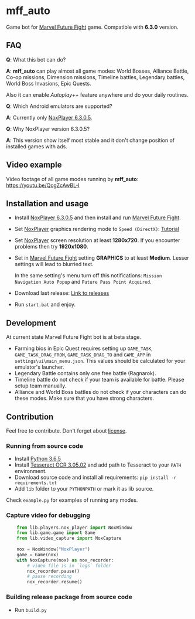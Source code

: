 # mff_auto
Game bot for [Marvel Future Fight](https://play.google.com/store/apps/details?id=com.netmarble.mherosgb&hl=ru) game.
Compatible with **6.3.0** version.

## FAQ
**Q**: What this bot can do?

**A**: **mff_auto** can play almost all game modes: World Bosses, Alliance Battle, Co-op missions, Dimension missions, Timeline battles, Legendary battles, World Boss Invasions, Epic Quests.

Also it can enable *Autoplay++* feature anywhere and do your daily routines.

**Q**: Which Android emulators are supported?

**A**: Currently only [NoxPlayer 6.3.0.5](http://res06.bignox.com/full/20190723/7806c680dd1e4a66990aea06b6dcbcc9.exe?filename=nox_setup_v6.3.0.5_full_intl.exe).

**Q**: Why NoxPlayer version 6.3.0.5?

**A**: This version show itself most stable and it don't change position of installed games with ads.

## Video example

Video footage of all game modes running by **mff_auto**: https://youtu.be/QcgZcAwBL-I

## Installation and usage

- Install [NoxPlayer 6.3.0.5](http://res06.bignox.com/full/20190723/7806c680dd1e4a66990aea06b6dcbcc9.exe?filename=nox_setup_v6.3.0.5_full_intl.exe)
 and then install and run [Marvel Future Fight](https://play.google.com/store/apps/details?id=com.netmarble.mherosgb).

- Set [NoxPlayer](http://res06.bignox.com/full/20190723/7806c680dd1e4a66990aea06b6dcbcc9.exe?filename=nox_setup_v6.3.0.5_full_intl.exe)
 graphics rendering mode to `Speed (DirectX)`: [Tutorial](https://www.bignox.com/blog/change-graphics-rendering-mode-noxplayer/)

- Set [NoxPlayer](http://res06.bignox.com/full/20190723/7806c680dd1e4a66990aea06b6dcbcc9.exe?filename=nox_setup_v6.3.0.5_full_intl.exe)
 screen resolution at least **1280x720**. If you encounter problems then try **1920x1080**.
 
- Set in [Marvel Future Fight](https://play.google.com/store/apps/details?id=com.netmarble.mherosgb) setting **GRAPHICS** to at least **Medium**. Lesser settings will lead to blurried text.

  In the same setting's menu turn off this notifications: `Mission Navigation Auto Popup` and `Future Pass Point Acquired`.

- Download last release: [Link to releases](https://github.com/tmarenko/mff_auto/releases)

- Run `start.bat` and enjoy.

## Development

At current state Marvel Future Fight bot is at beta stage.

- Farming bios in Epic Quest requires setting up `GAME_TASK`, `GAME_TASK_DRAG_FROM`, `GAME_TASK_DRAG_TO` and `GAME_APP`
in `settings\ui\main_menu.json`. This values should be calculated for your emulator's launcher.
- Legendary Battle contains only one free battle (Ragnarok).
- Timeline battle do not check if your team is available for battle. Please setup team manually.
- Alliance and World Boss battles do not check if your characters can do these modes. Make sure that you have strong characters.

## Contribution

Feel free to contribute. Don't forget about [license](LICENSE).

### Running from source code

- Install [Python 3.6.5](https://www.python.org/downloads/release/python-365)
- Install [Tesseract OCR 3.05.02](https://digi.bib.uni-mannheim.de/tesseract) and add path to Tesseract to your `PATH` environment.
- Download source code and install all requirements: ```pip install -r requirements.txt```
- Add `lib` folder to your `PYTHONPATH` or mark it as lib source.

Check `example.py` for examples of running any modes.

### Capture video for debugging

```python
    from lib.players.nox_player import NoxWindow
    from lib.game.game import Game
    from lib.video_capture import NoxCapture
    
    nox = NoxWindow("NoxPlayer")
    game = Game(nox)
    with NoxCapture(nox) as nox_recorder:
        # video file is in `logs` folder
        nox_recorder.pause()
        # pause recording
        nox_recorder.resume()
```

### Building release package from source code

- Run `build.py`
